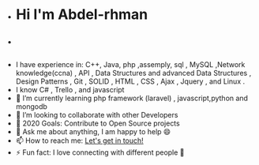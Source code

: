 -  <h1>Hi I'm Abdel-rhman </h1>
-  <h2 style="text-algin=center"></h2>
-  I have experience in: C++, Java, php ,assemply, sql , MySQL ,Network knowledge(ccna) , API , Data Structures and advanced Data Structures , Design Patterns , Git , SOLID ,
    HTML , CSS , Ajax , Jquery , and Linux .
- I know C# , Trello , and javascript
- 🌱 I’m currently learning php framework (laravel) , javascript,python and mongodb
- 👯 I’m looking to collaborate with other Developers
- 🥅 2020 Goals: Contribute to Open Source projects
- 💬 Ask me about anything, I am happy to help 😄
- 📫 How to reach me: [Let's get in touch!](https://www.linkedin.com/feed/) 
- ⚡ Fun fact: I love connecting with different people 🙌
